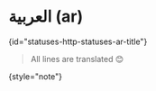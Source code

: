 # العربية (ar)
{id="statuses-http-statuses-ar-title"}



> All lines are translated 😊
>
{style="note"}

